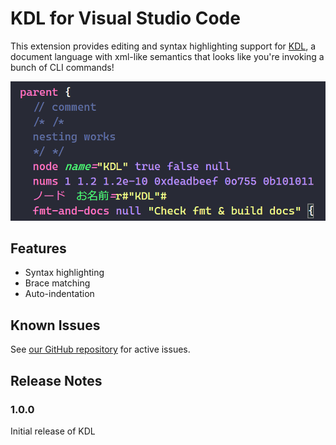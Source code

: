 # KDL for Visual Studio Code

This extension provides editing and syntax highlighting support for
[KDL](https://kdl.dev), a document language with xml-like semantics that looks
like you're invoking a bunch of CLI commands!

![screenshot](screenshot.png)

## Features

* Syntax highlighting
* Brace matching
* Auto-indentation

## Known Issues

See [our GitHub repository](https://github.com/kdl-org/vscode-kdl) for active
issues.

## Release Notes

### 1.0.0

Initial release of KDL
